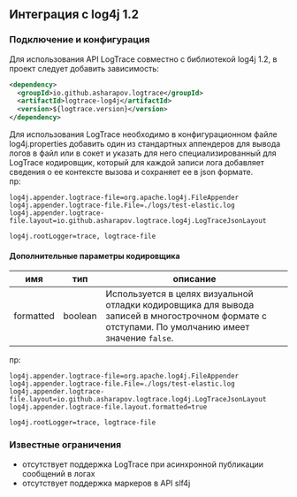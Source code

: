 ## Интеграция с log4j 1.2

### Подключение и конфигурация

Для использования API LogTrace совместно с библиотекой log4j 1.2, в проект следует добавить зависимость: 

```xml
<dependency>
  <groupId>io.github.asharapov.logtrace</groupId>
  <artifactId>logtrace-log4j</artifactId>
  <version>${logtrace.version}</version>
</dependency>
```

Для использования LogTrace необходимо в конфигурационном файле log4j.properties добавить 
один из стандартных аппендеров для вывода логов в файл или в сокет и указать для него специализированный 
для LogTrace кодировщик, который для каждой записи лога добавляет сведения о ее контексте вызова 
и сохраняет ее в json формате.  
 пр:
```properties
log4j.appender.logtrace-file=org.apache.log4j.FileAppender
log4j.appender.logtrace-file.File=./logs/test-elastic.log
log4j.appender.logtrace-file.layout=io.github.asharapov.logtrace.log4j.LogTraceJsonLayout

log4j.rootLogger=trace, logtrace-file
```

#### Дополнительные параметры кодировщика

   имя    |   тип    | описание
----------|----------|--------- 
formatted | boolean  | Используется в целях визуальной отладки кодировщика для вывода записей в многострочном формате с отступами. По умолчанию имеет значение `false`.
 
пр:

```properties
log4j.appender.logtrace-file=org.apache.log4j.FileAppender
log4j.appender.logtrace-file.File=./logs/test-elastic.log
log4j.appender.logtrace-file.layout=io.github.asharapov.logtrace.log4j.LogTraceJsonLayout
log4j.appender.logtrace-file.layout.formatted=true

log4j.rootLogger=trace, logtrace-file
```

### Известные ограничения

- отсутствует поддержка LogTrace при асинхронной публикации сообщений в логах
- отсутствует поддержка маркеров в API slf4j
